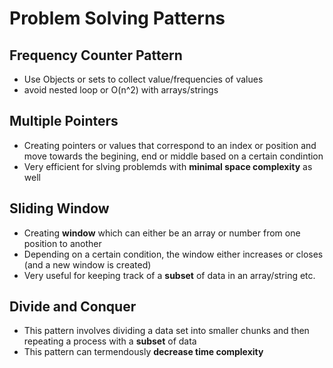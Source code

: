 # Problem Solving Patterns
## Frequency Counter Pattern
- Use Objects or sets to collect value/frequencies of values
- avoid nested loop or O(n^2) with arrays/strings

## Multiple Pointers
- Creating pointers or values that correspond to an index or position and move towards the begining, end or middle based on a certain condintion
- Very efficient for slving problemds with **minimal space complexity** as well

## Sliding Window
- Creating **window** which can either be an array or number from one position to another
- Depending on a certain condition, the window either increases or closes (and a new window is created)
- Very useful for keeping track of a **subset** of data in an array/string etc.

## Divide and Conquer
- This pattern involves dividing a data set into smaller chunks and then repeating a process with a **subset** of data
- This pattern can termendously **decrease time complexity**